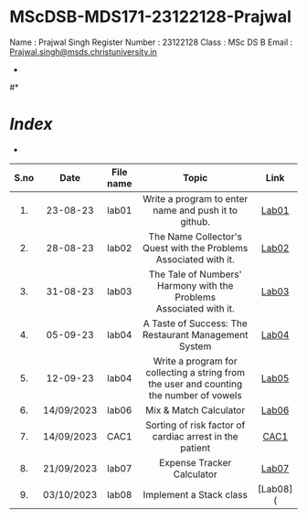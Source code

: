 # MScDSB-MDS171-23122128-Prajwal

Name : Prajwal Singh 
Register Number : 23122128
Class : MSc DS B
Email : Prajwal.singh@msds.christuniversity.in





*
#*
# *Index*
*                              



|S.no|Date|File name|Topic|Link|
|:----:|:----:|:---:|:----:|:----:|
|1.|23-08-23|lab01|Write a program to enter name and push it to github.|[Lab01](https://github.com/Prjwl777/MscDSB-MDS171-23122128-Prajwal/blob/d24d887db061a03a1ac3254375363195e1fc9064/lab%2001.ipynb)|
|2.|28-08-23|lab02|The Name Collector's Quest with the Problems Associated with it.|[Lab02](https://github.com/Prjwl777/MscDSB-MDS171-23122128-Prajwal/blob/d24d887db061a03a1ac3254375363195e1fc9064/lab%2002.ipynb)|
|3.|31-08-23|lab03|The Tale of Numbers' Harmony with the Problems Associated with it.|[Lab03](https://github.com/Prjwl777/MscDSB-MDS171-23122128-Prajwal/blob/d24d887db061a03a1ac3254375363195e1fc9064/lab%2003.ipynb)|
|4.|05-09-23|lab04|A Taste of Success: The Restaurant Management System|[Lab04](https://github.com/Prjwl777/MscDSB-MDS171-23122128-Prajwal/blob/d24d887db061a03a1ac3254375363195e1fc9064/lab%2004.ipynb)|
|5.|12-09-23|lab04|Write a program for collecting a string from the user and counting the number of vowels|[Lab05](https://github.com/Prjwl777/MscDSB-MDS171-23122128-Prajwal/blob/d82d3f12a1281a5df962a41d1b687c9ce6d16c2e/lab%2005.ipynb)|
6.|14/09/2023|lab06|Mix & Match Calculator|[Lab06](https://github.com/Prjwl777/MscDSB-MDS171-23122128-Prajwal/blob/c137e6f41f4fb7a04a33a7dcebfb6a7ce873cd02/lab%2006/lab%2006.ipynb)|
7.|14/09/2023|CAC1|Sorting of risk factor of cardiac arrest in the patient|[CAC1](https://github.com/Prjwl777/MscDSB-MDS171-23122128-Prajwal/blob/977ed414f11b9c4db4730dc1bea83f639897616b/CAC.ipynb)|
8.|21/09/2023|lab07|Expense Tracker Calculator|[Lab07](https://github.com/Prjwl777/MscDSB-MDS171-23122128-Prajwal/blob/23f425abda76b58b18743b090f3250756acac25c/lab%2007.ipynb)|
9.|03/10/2023|lab08|Implement a Stack class|[Lab08](